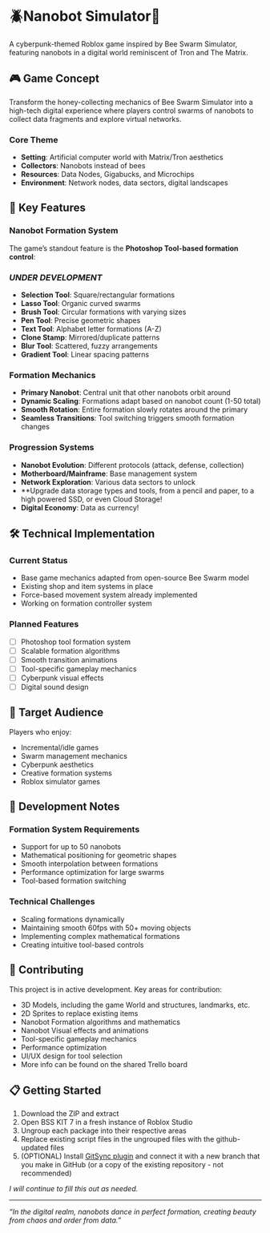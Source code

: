 # 🪲Nanobot Simulator🦟

A cyberpunk-themed Roblox game inspired by Bee Swarm Simulator, featuring nanobots in a digital world reminiscent of Tron and The Matrix.

## 🎮 Game Concept

Transform the honey-collecting mechanics of Bee Swarm Simulator into a high-tech digital experience where players control swarms of nanobots to collect data fragments and explore virtual networks.

### Core Theme

- **Setting**: Artificial computer world with Matrix/Tron aesthetics
- **Collectors**: Nanobots instead of bees
- **Resources**: Data Nodes, Gigabucks, and Microchips
- **Environment**: Network nodes, data sectors, digital landscapes

## 🚀 Key Features

### Nanobot Formation System

The game’s standout feature is the **Photoshop Tool-based formation control**:
### *UNDER DEVELOPMENT*
- **Selection Tool**: Square/rectangular formations
- **Lasso Tool**: Organic curved swarms
- **Brush Tool**: Circular formations with varying sizes
- **Pen Tool**: Precise geometric shapes
- **Text Tool**: Alphabet letter formations (A-Z)
- **Clone Stamp**: Mirrored/duplicate patterns
- **Blur Tool**: Scattered, fuzzy arrangements
- **Gradient Tool**: Linear spacing patterns

### Formation Mechanics

- **Primary Nanobot**: Central unit that other nanobots orbit around
- **Dynamic Scaling**: Formations adapt based on nanobot count (1-50 total)
- **Smooth Rotation**: Entire formation slowly rotates around the primary
- **Seamless Transitions**: Tool switching triggers smooth formation changes

### Progression Systems

- **Nanobot Evolution**: Different protocols (attack, defense, collection) 
- **Motherboard/Mainframe**: Base management system
- **Network Exploration**: Various data sectors to unlock
- **Upgrade data storage types and tools, from a pencil and paper, to a high powered SSD, or even Cloud Storage!
- **Digital Economy**: Data as currency!

## 🛠 Technical Implementation

### Current Status

- Base game mechanics adapted from open-source Bee Swarm model
- Existing shop and item systems in place
- Force-based movement system already implemented
- Working on formation controller system

### Planned Features

- [ ] Photoshop tool formation system
- [ ] Scalable formation algorithms
- [ ] Smooth transition animations
- [ ] Tool-specific gameplay mechanics
- [ ] Cyberpunk visual effects
- [ ] Digital sound design

## 🎯 Target Audience

Players who enjoy:

- Incremental/idle games
- Swarm management mechanics
- Cyberpunk aesthetics
- Creative formation systems
- Roblox simulator games

## 🔧 Development Notes

### Formation System Requirements

- Support for up to 50 nanobots
- Mathematical positioning for geometric shapes
- Smooth interpolation between formations
- Performance optimization for large swarms
- Tool-based formation switching

### Technical Challenges

- Scaling formations dynamically
- Maintaining smooth 60fps with 50+ moving objects
- Implementing complex mathematical formations
- Creating intuitive tool-based controls

## 🤝 Contributing

This project is in active development. Key areas for contribution:

- 3D Models, including the game World and structures, landmarks, etc.
- 2D Sprites to replace existing items
- Nanobot Formation algorithms and mathematics
- Nanobot Visual effects and animations
- Tool-specific gameplay mechanics
- Performance optimization
- UI/UX design for tool selection
- More info can be found on the shared Trello board

## 📋 Getting Started

1. Download the ZIP and extract
2. Open BSS KIT 7 in a fresh instance of Roblox Studio
3. Ungroup each package into their respective areas
4. Replace existing script files in the ungrouped files with the github-updated files
5. (OPTIONAL) Install [GitSync plugin](https://create.roblox.com/store/asset/138677233030370/GitSync) and connect it with a new branch that you make in GitHub (or a copy of the existing repository - not recommended)

*I will continue to fill this out as needed.*

-----

*“In the digital realm, nanobots dance in perfect formation, creating beauty from chaos and order from data.”*
